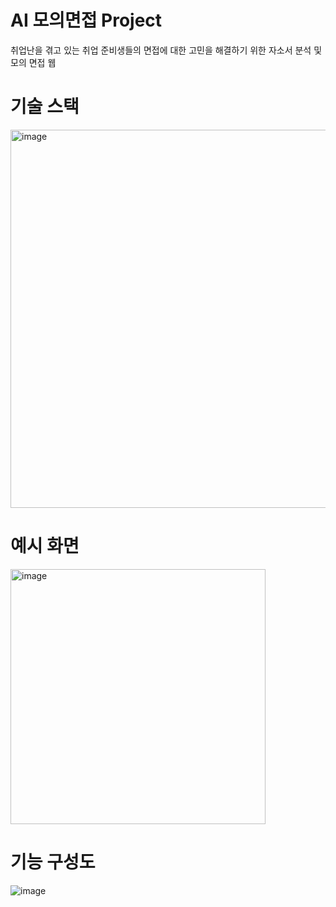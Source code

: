 # AI 모의면접 Project
취업난을 겪고 있는 취업 준비생들의 면접에 대한 고민을 해결하기 위한 자소서 분석 및 모의 면접 웹

# 기술 스택
<img width="605" alt="image" src="https://github.com/AIInterviewProject/AIInterview/assets/111224337/0005cb78-d90c-497d-9345-d6cfee285124">

# 예시 화면
<img width="408" alt="image" src="https://github.com/AIInterviewProject/AIInterview/assets/111224337/9d78c567-30c6-4ff1-b65c-35f777cb8eef">

# 기능 구성도
![image](https://github.com/AIInterviewProject/AIInterview/assets/111224337/091ab6d8-dacd-471c-8078-ce85b8e5b570)

